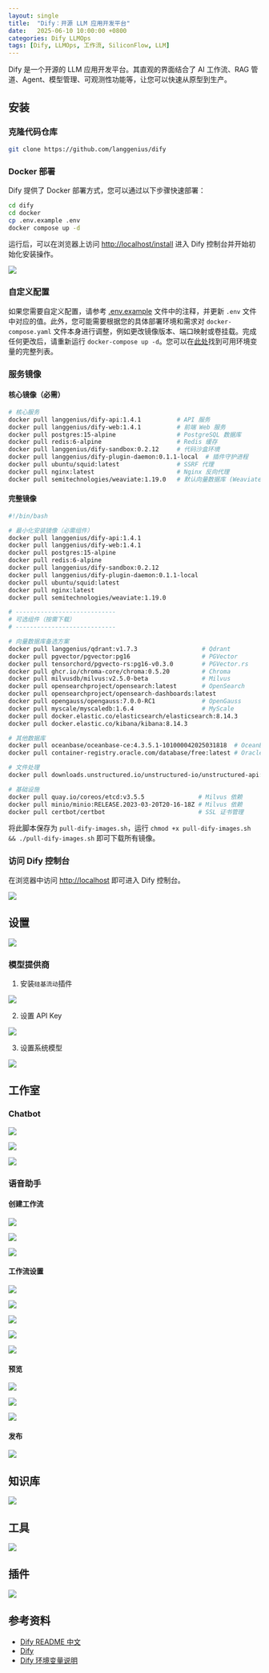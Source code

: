 ```yaml
---
layout: single
title:  "Dify：开源 LLM 应用开发平台"
date:   2025-06-10 10:00:00 +0800
categories: Dify LLMOps
tags: [Dify, LLMOps, 工作流, SiliconFlow, LLM]
---
```


Dify 是一个开源的 LLM 应用开发平台。其直观的界面结合了 AI 工作流、RAG 管道、Agent、模型管理、可观测性功能等，让您可以快速从原型到生产。

<!--more-->

## 安装

### 克隆代码仓库
```bash
git clone https://github.com/langgenius/dify
```

### Docker 部署

Dify 提供了 Docker 部署方式，您可以通过以下步骤快速部署：

```bash
cd dify
cd docker
cp .env.example .env
docker compose up -d
```

运行后，可以在浏览器上访问 [http://localhost/install](http://localhost/install) 进入 Dify 控制台并开始初始化安装操作。

![](/images/2025/Dify/install.png)

### 自定义配置

如果您需要自定义配置，请参考 [.env.example](docker/.env.example) 文件中的注释，并更新 `.env` 文件中对应的值。此外，您可能需要根据您的具体部署环境和需求对 `docker-compose.yaml` 文件本身进行调整，例如更改镜像版本、端口映射或卷挂载。完成任何更改后，请重新运行 `docker-compose up -d`。您可以在[此处](https://docs.dify.ai/getting-started/install-self-hosted/environments)找到可用环境变量的完整列表。

### 服务镜像

#### 核心镜像（必需）

```bash
# 核心服务
docker pull langgenius/dify-api:1.4.1          # API 服务
docker pull langgenius/dify-web:1.4.1          # 前端 Web 服务
docker pull postgres:15-alpine                 # PostgreSQL 数据库
docker pull redis:6-alpine                     # Redis 缓存
docker pull langgenius/dify-sandbox:0.2.12     # 代码沙盒环境
docker pull langgenius/dify-plugin-daemon:0.1.1-local  # 插件守护进程
docker pull ubuntu/squid:latest                # SSRF 代理
docker pull nginx:latest                       # Nginx 反向代理
docker pull semitechnologies/weaviate:1.19.0   # 默认向量数据库 (Weaviate)
```

#### 完整镜像

```bash
#!/bin/bash

# 最小化安装镜像（必需组件）
docker pull langgenius/dify-api:1.4.1
docker pull langgenius/dify-web:1.4.1
docker pull postgres:15-alpine
docker pull redis:6-alpine
docker pull langgenius/dify-sandbox:0.2.12
docker pull langgenius/dify-plugin-daemon:0.1.1-local
docker pull ubuntu/squid:latest
docker pull nginx:latest
docker pull semitechnologies/weaviate:1.19.0

# ----------------------------
# 可选组件（按需下载）
# ----------------------------

# 向量数据库备选方案
docker pull langgenius/qdrant:v1.7.3                  # Qdrant
docker pull pgvector/pgvector:pg16                    # PGVector
docker pull tensorchord/pgvecto-rs:pg16-v0.3.0        # PGVector.rs
docker pull ghcr.io/chroma-core/chroma:0.5.20         # Chroma
docker pull milvusdb/milvus:v2.5.0-beta               # Milvus
docker pull opensearchproject/opensearch:latest       # OpenSearch
docker pull opensearchproject/opensearch-dashboards:latest
docker pull opengauss/opengauss:7.0.0-RC1             # OpenGauss
docker pull myscale/myscaledb:1.6.4                   # MyScale
docker pull docker.elastic.co/elasticsearch/elasticsearch:8.14.3
docker pull docker.elastic.co/kibana/kibana:8.14.3

# 其他数据库
docker pull oceanbase/oceanbase-ce:4.3.5.1-101000042025031818  # OceanBase
docker pull container-registry.oracle.com/database/free:latest # Oracle

# 文件处理
docker pull downloads.unstructured.io/unstructured-io/unstructured-api:latest  # Unstructured

# 基础设施
docker pull quay.io/coreos/etcd:v3.5.5               # Milvus 依赖
docker pull minio/minio:RELEASE.2023-03-20T20-16-18Z # Milvus 依赖
docker pull certbot/certbot                          # SSL 证书管理
```

将此脚本保存为 `pull-dify-images.sh`，运行 `chmod +x pull-dify-images.sh && ./pull-dify-images.sh` 即可下载所有镜像。

### 访问 Dify 控制台

在浏览器中访问 [http://localhost](http://localhost) 即可进入 Dify 控制台。

![](/images/2025/Dify/workspace.png)


## 设置

![](/images/2025/Dify/setting.png)

### 模型提供商

1. 安装`硅基流动`插件

![](/images/2025/Dify/setting-model-provider-siliconflow.png)

2. 设置 API Key

![](/images/2025/Dify/setting-model-provider-siliconflow-apikey.png)

3. 设置系统模型

![](/images/2025/Dify/setting-model-provider-system-model-setting.png)


## 工作室

### Chatbot

![](/images/2025/Dify/chatbot-create.png)

![](/images/2025/Dify/chatbot-setting.png)

![](/images/2025/Dify/chatbot-preview.png)

### 语音助手

#### 创建工作流
![](/images/2025/Dify/SpeechAssistant-create.png)

![](/images/2025/Dify/SpeechAssistant-workflow.png)

![](/images/2025/Dify/SpeechAssistant-setting.png)

#### 工作流设置

![](/images/2025/Dify/SpeechAssistant-workflow-1-start-setting.png)

![](/images/2025/Dify/SpeechAssistant-workflow-2-SpeechToText-setting.png)

![](/images/2025/Dify/SpeechAssistant-workflow-3-LLM-setting.png)

![](/images/2025/Dify/SpeechAssistant-workflow-4-TextToSpeech-setting.png)

![](/images/2025/Dify/SpeechAssistant-workflow-5-end-setting.png)

#### 预览

![](/images/2025/Dify/SpeechAssistant-preview1.png)

![](/images/2025/Dify/SpeechAssistant-preview2.png)

![](/images/2025/Dify/SpeechAssistant-preview3.png)

#### 发布

![](/images/2025/Dify/SpeechAssistant-publish.png)


## 知识库

![](/images/2025/Dify/KnowledgeBase.png)

## 工具

![](/images/2025/Dify/tools.png)

## 插件

![](/images/2025/Dify/plugins.png)


## 参考资料
- [Dify README 中文](https://github.com/langgenius/dify/blob/main/README_CN.md)
- [Dify](https://docs.dify.ai/zh-hans/introduction)
- [Dify 环境变量说明](https://docs.dify.ai/zh-hans/getting-started/install-self-hosted/environments)
